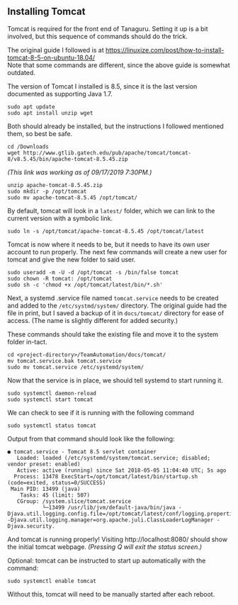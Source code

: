 ## Installing Tomcat

Tomcat is required for the front end of Tanaguru.
Setting it up is a bit involved, but this sequence of commands should do the trick.

The original guide I followed is at https://linuxize.com/post/how-to-install-tomcat-8-5-on-ubuntu-18.04/  
Note that some commands are different, since the above guide is somewhat outdated.

The version of Tomcat I installed is 8.5, since it is the last version documented as supporting Java 1.7.

    sudo apt update
    sudo apt install unzip wget

Both should already be installed, but the instructions I followed mentioned them, so best be safe.

    cd /Downloads
    wget http://www.gtlib.gatech.edu/pub/apache/tomcat/tomcat-8/v8.5.45/bin/apache-tomcat-8.5.45.zip

*(This link was working as of 09/17/2019 7:30PM.)*

    unzip apache-tomcat-8.5.45.zip
    sudo mkdir -p /opt/tomcat
    sudo mv apache-tomcat-8.5.45 /opt/tomcat/

By default, tomcat will look in a `latest/` folder, which we can link to the current version with a symbolic link.

    sudo ln -s /opt/tomcat/apache-tomcat-8.5.45 /opt/tomcat/latest

Tomcat is now where it needs to be, but it needs to have its own user account to run properly.
The next few commands will create a new user for tomcat and give the new folder to said user.

    sudo useradd -m -U -d /opt/tomcat -s /bin/false tomcat
    sudo chown -R tomcat: /opt/tomcat
    sudo sh -c 'chmod +x /opt/tomcat/latest/bin/*.sh'

Next, a systemd .service file named `tomcat.service` needs to be created and added to the `/etc/systmd/system/` directory.
The original guide had the file in print, but I saved a backup of it in `docs/tomcat/` directory for ease of access. (The name is slightly different for added security.)

These commands should take the existing file and move it to the system folder in-tact.

    cd <project-directory>/TeamAutomation/docs/tomcat/
    mv tomcat.service.bak tomcat.service
    sudo mv tomcat.service /etc/systemd/system/

Now that the service is in place, we should tell systemd to start running it.

    sudo systemctl daemon-reload
    sudo systemctl start tomcat

We can check to see if it is running with the following command

    sudo systemctl status tomcat

Output from that command should look like the following:

    ● tomcat.service - Tomcat 8.5 servlet container
       Loaded: loaded (/etc/systemd/system/tomcat.service; disabled; vendor preset: enabled)
       Active: active (running) since Sat 2018-05-05 11:04:40 UTC; 5s ago
      Process: 13478 ExecStart=/opt/tomcat/latest/bin/startup.sh (code=exited, status=0/SUCCESS)
     Main PID: 13499 (java)
        Tasks: 45 (limit: 507)
       CGroup: /system.slice/tomcat.service
               └─13499 /usr/lib/jvm/default-java/bin/java -Djava.util.logging.config.file=/opt/tomcat/latest/conf/logging.properties -Djava.util.logging.manager=org.apache.juli.ClassLoaderLogManager -Djava.security.

And tomcat is running properly! Visiting http://localhost:8080/ should show the initial tomcat webpage.
_(Pressing Q will exit the status screen.)_

Optional: tomcat can be instructed to start up automatically with the command:

    sudo systemctl enable tomcat

Without this, tomcat will need to be manually started after each reboot.